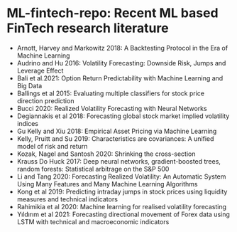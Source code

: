 # ML-fintech-repo: Recent ML based FinTech research literature

- Arnott, Harvey and Markowitz 2018: A Backtesting Protocol in the Era of Machine Learning
- Audrino and Hu 2016: Volatility Forecasting: Downside Risk, Jumps and Leverage Effect
- Bali et al.2021: Option Return Predictability with Machine Learning and Big Data
- Ballings et al 2015: Evaluating multiple classifiers for stock price direction prediction
- Bucci 2020: Realized Volatility Forecasting with Neural Networks
- Degiannakis et al 2018: Forecasting global stock market implied volatility indices
- Gu Kelly and Xiu 2018: Empirical Asset Pricing via Machine Learning
- Kelly, Pruitt and Su 2019: Characteristics are covariances: A unified model of risk and return
- Kozak, Nagel and Santosh 2020: Shrinking the cross-section
- Krauss Do Huck 2017: Deep neural networks, gradient-boosted trees, random forests: Statistical arbitrage on the S&P 500
- Li and Tang 2020: Forecasting Realized Volatility: An Automatic System Using Many Features and Many Machine Learning Algorithms
- Kong et al 2019: Predicting intraday jumps in stock prices using liquidity measures and technical indicators
- Rahimikia et al 2020: Machine learning for realised volatility forecasting
- Yıldırım et al 2021: Forecasting directional movement of Forex data using LSTM with technical and macroeconomic indicators
